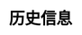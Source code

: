 ---
title: 历史信息
layout: toto_3/history
description: 玩幸运游戏多多3的时候，在这里查看历史中奖信息.
js: ["js/game/toto_3/parameter.js", "js/game/toto_3/share.js", "js/game/toto_3/history.js"]
css: ["css/game/toto_3/toto_3.css"]
---